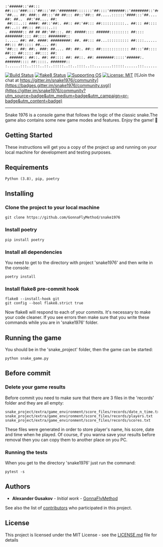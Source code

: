 ```
:'######::'##::: ##::::'###::::'##:::'##:'########:::::::'##::::'#######::'########::'#######::
'##... ##: ###:: ##:::'## ##::: ##::'##:: ##.....::::::'####:::'##.... ##: ##..  ##:'##.... ##:
 ##:::..:: ####: ##::'##:. ##:: ##:'##::: ##:::::::::::.. ##::: ##:::: ##:..:: ##::: ##::::..::
. ######:: ## ## ##:'##:::. ##: #####:::: ######::::::::: ##:::: ########:::: ##:::: ########::
:..... ##: ##. ####: #########: ##. ##::: ##...:::::::::: ##::::...... ##::: ##::::: ##.... ##:
'##::: ##: ##:. ###: ##.... ##: ##:. ##:: ##::::::::::::: ##:::'##:::: ##::: ##::::: ##:::: ##:
. ######:: ##::. ##: ##:::: ##: ##::. ##: ########:::::'######:. #######:::: ##:::::. #######::
:......:::..::::..::..:::::..::..::::..::........::::::......:::.......:::::..:::::::.......:::
```

[![Build Status](https://travis-ci.org/GonnaFlyMethod/snake1976.svg?branch=master)](https://travis-ci.org/github/GonnaFlyMethod/snake1976)
[![flake8 Status](https://img.shields.io/badge/flake8-enabled-green)](https://github.com/GonnaFlyMethod/snake1976/blob/master/setup.cfg)
[![Supporting OS](https://img.shields.io/badge/OS-Linux%20%7C%20Windows-blue)](https://github.com/GonnaFlyMethod/snake1976)
[![License: MIT](https://img.shields.io/badge/License-MIT-yellow.svg)](https://github.com/GonnaFlyMethod/snake1976/blob/master/LICENSE)
[![Join the chat at https://gitter.im/snake1976/community](https://badges.gitter.im/snake1976/community.svg)](https://gitter.im/snake1976/community?utm_source=badge&utm_medium=badge&utm_campaign=pr-badge&utm_content=badge)

---

Snake 1976 is a console game that follows the logic of the classic snake.The game also contains some new game modes and features. Enjoy the game! :snake:

## Getting Started

These instructions will get you a copy of the project up and running on your local machine for development and testing purposes.

## Requirements

```
Python (3.8), pip, poetry
```

## Installing

### Clone the project to your local machine

```
git clone https://github.com/GonnaFlyMethod/snake1976
```

### Install poetry  

```
pip install poetry
```

### Install all dependencies

You need to get to the directory with project 'snake1976' and then write in the console:

```
poetry install
```
### Install flake8 pre-commit hook

```
flake8 --install-hook git
git config --bool flake8.strict true
```
Now flake8 will respond to each of your commits. It's necessary to make your code cleaner.
If you see errors then make sure that you write these commands while you are in 'snake1976' folder.

## Running the game

You should be in the 'snake_project' folder, then the game can be started:

```
python snake_game.py
```

## Before commit

### Delete your game results

Before commit you need to make sure that there are 3 files in the 'records' folder and they are all empty:

```
snake_project/extra/game_environment/score_files/records/date_n_time.txt
snake_project/extra/game_environment/score_files/records/players.txt
snake_project/extra/game_environment/score_files/records/scores.txt
```

These files were generated in order to store player's name, his score, date and time when he played.
Of course, if you wanna save your results before removal then you can copy them to another place on you PC.

### Running the tests

When you get to the directory 'snake1976' just run the command:

```
pytest -s
```

## Authors

* **Alexander Gusakov** - *Initial work* - [GonnaFlyMethod](https://github.com/GonnaFlyMethod)

See also the list of [contributors](https://github.com/GonnaFlyMethod/snake1976-win/graphs/contributors/) who participated in this project.

## License

This project is licensed under the MIT License - see the [LICENSE.md](https://github.com/GonnaFlyMethod/snake1976-win/blob/master/LICENSE) file for details
